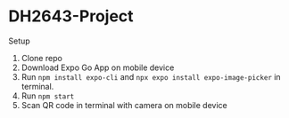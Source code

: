 # DH2643-Project

Setup
1. Clone repo
2. Download Expo Go App on mobile device
3. Run ```npm install expo-cli``` and ```npx expo install expo-image-picker``` in terminal.
4. Run ```npm start```
5. Scan QR code in terminal with camera on mobile device

